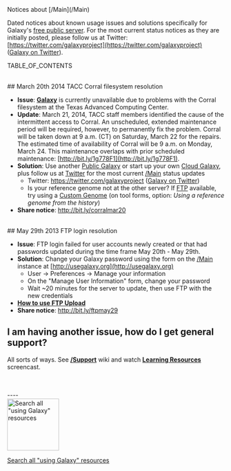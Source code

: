 <div class="title">Notices about [/Main](/Main)</div>
 
Dated notices about known usage issues and solutions specifically for Galaxy's [free public server](/Main). For the most current status notices as they are initially posted, please follow us at Twitter: [https://twitter.com/galaxyproject](https://twitter.com/galaxyproject) ([Galaxy on Twitter](/GalaxyOnTwitter)).

TABLE_OF_CONTENTS

<br />
## March 20th 2014 TACC Corral filesystem resolution

* **Issue**: **[Galaxy](http://usegalaxy.org)** is currently unavailable due to problems with the Corral filesystem at the Texas Advanced Computing Center. 
* **Update**: March 21, 2014, TACC staff members identified the cause of the intermittent access to Corral. An unscheduled, extended maintenance period will be required, however, to permanently fix the problem. Corral will be taken down at 9 a.m. (CT) on Saturday, March 22 for the repairs. The estimated time of availability of Corral will be 9 a.m. on Monday, March 24. This maintenance overlaps with prior scheduled maintenance: [http://bit.ly/1g778F1](http://bit.ly/1g778F1).
* **Solution**: Use another [Public Galaxy](/PublicGalaxyServers) or start up your own [Cloud Galaxy](/Cloud), plus follow us at [Twitter](https://twitter.com/galaxyproject) for the most current [/Main](/Main) status updates
  * Twitter: https://twitter.com/galaxyproject ([Galaxy on Twitter](/GalaxyOnTwitter))
  * Is your reference genome not at the other server? If [FTP](/FTPUpload) available, try using a [Custom Genome](/Support/#custom_reference_genome) (on tool forms, option: *Using a reference genome from the history*)
* **Share notice**: http://bit.ly/corralmar20

<br />
## May 29th 2013 FTP login resolution

* **Issue**: FTP login failed for user accounts newly created or that had passwords updated during the time frame May 20th - May 29th.
* **Solution**: Change your Galaxy password using the form on the [/Main](/Main) instance at [http://usegalaxy.org](http://usegalaxy.org) 
  * User -> Preferences -> Manage your information
  * On the "Manage User Information" form, change your password
  * Wait ~20 minutes for the server to update, then use FTP with the new credentials
* **[How to use FTP Upload](/FTPUpload)**
* **Share notice**: http://bit.ly/ftpmay29

## I am having another issue, how do I get general support?

All sorts of ways.  See **[/Support](/Support)** wiki and watch **[Learning Resources](http://vimeo.com/channels/usegalaxy/75940376)** screencast.

<br />
<br />
----

<div class='center'>
<a href='http://galaxyproject.org/search/usegalaxy'><img src='/Images/Logos/UseGalaxySearch.png' alt='Search all "using Galaxy" resources' width="120" /></a>

[Search all "using Galaxy" resources](http://galaxyproject.org/search/usegalaxy)
</div>
